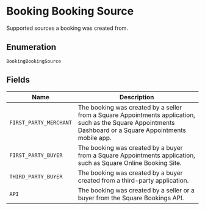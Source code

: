 
# Booking Booking Source

Supported sources a booking was created from.

## Enumeration

`BookingBookingSource`

## Fields

| Name | Description |
|  --- | --- |
| `FIRST_PARTY_MERCHANT` | The booking was created by a seller from a Square Appointments application, such as the Square Appointments Dashboard or a Square Appointments mobile app. |
| `FIRST_PARTY_BUYER` | The booking was created by a buyer from a Square Appointments application, such as Square Online Booking Site. |
| `THIRD_PARTY_BUYER` | The booking was created by a buyer created from a third-party application. |
| `API` | The booking was created by a seller or a buyer from the Square Bookings API. |

